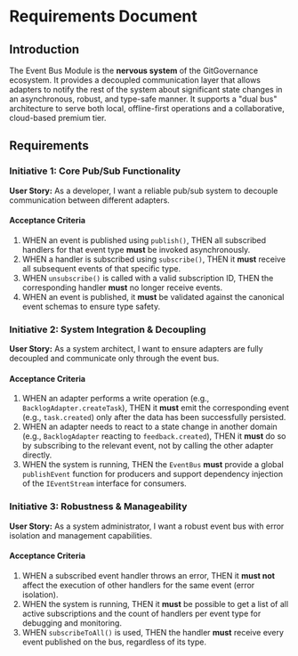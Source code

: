 # Requirements Document

## Introduction

The Event Bus Module is the **nervous system** of the GitGovernance ecosystem. It provides a decoupled communication layer that allows adapters to notify the rest of the system about significant state changes in an asynchronous, robust, and type-safe manner. It supports a "dual bus" architecture to serve both local, offline-first operations and a collaborative, cloud-based premium tier.

## Requirements

### Initiative 1: Core Pub/Sub Functionality

**User Story:** As a developer, I want a reliable pub/sub system to decouple communication between different adapters.

#### Acceptance Criteria

1.  WHEN an event is published using `publish()`, THEN all subscribed handlers for that event type **must** be invoked asynchronously.
2.  WHEN a handler is subscribed using `subscribe()`, THEN it **must** receive all subsequent events of that specific type.
3.  WHEN `unsubscribe()` is called with a valid subscription ID, THEN the corresponding handler **must** no longer receive events.
4.  WHEN an event is published, it **must** be validated against the canonical event schemas to ensure type safety.

### Initiative 2: System Integration & Decoupling

**User Story:** As a system architect, I want to ensure adapters are fully decoupled and communicate only through the event bus.

#### Acceptance Criteria

1.  WHEN an adapter performs a write operation (e.g., `BacklogAdapter.createTask`), THEN it **must** emit the corresponding event (e.g., `task.created`) only after the data has been successfully persisted.
2.  WHEN an adapter needs to react to a state change in another domain (e.g., `BacklogAdapter` reacting to `feedback.created`), THEN it **must** do so by subscribing to the relevant event, not by calling the other adapter directly.
3.  WHEN the system is running, THEN the `EventBus` **must** provide a global `publishEvent` function for producers and support dependency injection of the `IEventStream` interface for consumers.

### Initiative 3: Robustness & Manageability

**User Story:** As a system administrator, I want a robust event bus with error isolation and management capabilities.

#### Acceptance Criteria

1.  WHEN a subscribed event handler throws an error, THEN it **must not** affect the execution of other handlers for the same event (error isolation).
2.  WHEN the system is running, THEN it **must** be possible to get a list of all active subscriptions and the count of handlers per event type for debugging and monitoring.
3.  WHEN `subscribeToAll()` is used, THEN the handler **must** receive every event published on the bus, regardless of its type.
